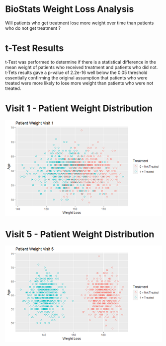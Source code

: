 # BioStats Weight Loss Analysis

Will patients who get treatment lose more weight over time than patients who do not get treatment ?

# t-Test Results

t-Test was performed to determine if there is a statistical difference in the mean weight of patients who received treatment and patients who did not. t-Tets results gave a p-value of 2.2e-16 well below the 0.05 threshold essentially confirming the original assumption that patients who were treated were more likely to lose more weight than patients who were not treated. 




# Visit 1 - Patient Weight Distribution

![alt text](https://github.com/pramontal247/BioStats/blob/main/image1.png)





# Visit 5 - Patient Weight Distribution

![alt text](https://github.com/pramontal247/BioStats/blob/main/image3.png)
